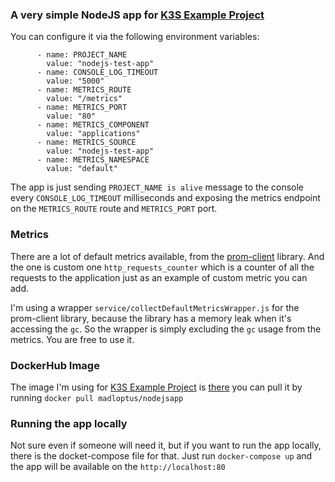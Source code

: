### A very simple NodeJS app for [K3S Example Project](https://github.com/madlopt/k3s-example-project ) 


You can configure it via the following environment variables:

          - name: PROJECT_NAME
            value: "nodejs-test-app"
          - name: CONSOLE_LOG_TIMEOUT
            value: "5000"
          - name: METRICS_ROUTE
            value: "/metrics"
          - name: METRICS_PORT
            value: "80"
          - name: METRICS_COMPONENT
            value: "applications"
          - name: METRICS_SOURCE
            value: "nodejs-test-app"
          - name: METRICS_NAMESPACE
            value: "default"

The app is just sending `PROJECT_NAME is alive` message to the console every `CONSOLE_LOG_TIMEOUT` milliseconds and exposing the metrics endpoint on the `METRICS_ROUTE` route and `METRICS_PORT` port.

### Metrics

There are a lot of default metrics available, from the [prom-client](https://github.com/siimon/prom-client)  library. And the one is custom one ``http_requests_counter`` which is a counter of all the requests to the application just as an example of custom metric you can add.

I'm using a wrapper `service/collectDefaultMetricsWrapper.js` for the prom-client library, because the library has a memory leak when it's accessing the `gc`. So the wrapper is simply excluding the `gc` usage from the metrics. You are free to use it.

### DockerHub Image

The image I'm using for [K3S Example Project](https://github.com/madlopt/k3s-example-project ) is [there](https://hub.docker.com/r/madloptus/nodejsapp) you can pull it by running `docker pull madloptus/nodejsapp`

### Running the app locally

Not sure even if someone will need it, but if you want to run the app locally, there is the docket-compose file for that. Just run `docker-compose up` and the app will be available on the `http://localhost:80`

